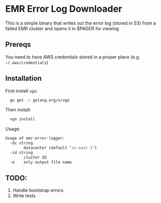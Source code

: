# EMR Error Log Downloader

This is a simple binary that writes out the error log (stored in S3) from a failed EMR cluster and opens it in $PAGER for viewing

## Prereqs
You need to have AWS credentials stored in a proper place (e.g.
`~/.aws/credentials`)

## Installation
First install `vgo`:
```sh
  go get -u golang.org/x/vgo
```

Then install:
```sh
  vgo install
```

Usage:
```sh
Usage of emr-error-logger:
  -dc string
        datacenter (default "us-east-1")
  -id string
        cluster ID
  -o    only output file name
```

## TODO:
1. Handle bootstrap errors
1. Write tests
